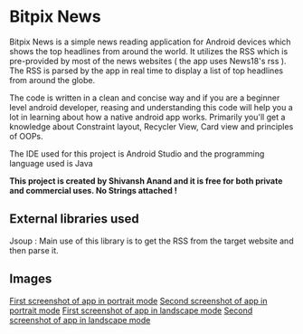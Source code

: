 # Bitpix News #

Bitpix News is a simple news reading application for Android devices which shows the top headlines from around the world.
It utilizes the RSS which is pre-provided by most of the news websites ( the app uses News18's rss ). The RSS is parsed by the app in real time to display a list of top headlines from around the globe.

The code is written in a clean and concise way and if you are a beginner level android developer, reasing and understanding this code will help you a lot in learning about how a native android app works. Primarily you'll get a knowledge about Constraint layout, Recycler View, Card view and principles of OOPs. 

The IDE used for this project is Android Studio and the programming language used is Java

__This project is created by Shivansh Anand and it is free for both private and commercial uses. No Strings attached !__

## External libraries used ##

Jsoup : Main use of this library is to get the RSS from the target website and then parse it. 

## Images ##

[First screenshot of app in portrait mode](https://raw.githubusercontent.com/ShivanshAnand/BitpixNews/master/SCREENSHOT_0.png)
[Second screenshot of app in portrait mode](https://raw.githubusercontent.com/ShivanshAnand/BitpixNews/master/SCREENSHOT_2.png)
[First screenshot of app in landscape mode](https://raw.githubusercontent.com/ShivanshAnand/BitpixNews/master/SCREENSHOT_4.png)
[Second screenshot of app in landscape mode](https://raw.githubusercontent.com/ShivanshAnand/BitpixNews/master/SCREENSHOT_3.png)





